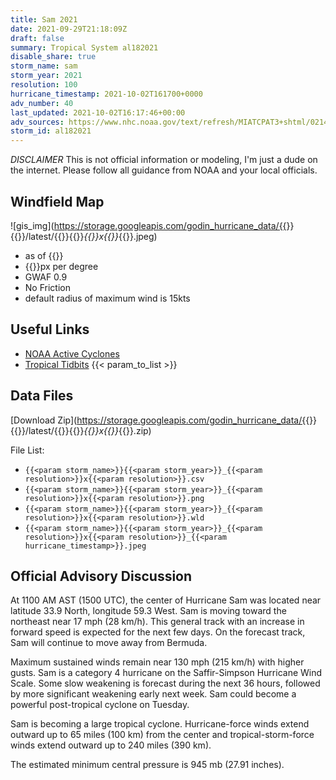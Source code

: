 ```yaml
---
title: Sam 2021
date: 2021-09-29T21:18:09Z
draft: false
summary: Tropical System al182021
disable_share: true
storm_name: sam
storm_year: 2021
resolution: 100
hurricane_timestamp: 2021-10-02T161700+0000
adv_number: 40
last_updated: 2021-10-02T16:17:46+00:00
adv_sources: https://www.nhc.noaa.gov/text/refresh/MIATCPAT3+shtml/021449.shtml;https://www.nhc.noaa.gov/refresh/graphics_at3+shtml/145150.shtml?cone
storm_id: al182021
---
```

*DISCLAIMER* This is not official information or modeling, I'm just a dude on the internet.  Please follow all guidance from NOAA and your local officials.

## Windfield Map
![gis_img](https://storage.googleapis.com/godin_hurricane_data/{{<param storm_name>}}{{<param storm_year>}}/latest/{{<param storm_name>}}{{<param storm_year>}}_{{<param resolution>}}x{{<param resolution>}}_{{<param hurricane_timestamp>}}.jpeg)

- as of {{<param last_updated>}}
- {{<param resolution>}}px per degree
- GWAF 0.9
- No Friction
- default radius of maximum wind is 15kts

## Useful Links
- [NOAA Active Cyclones](https://www.nhc.noaa.gov/)
- [Tropical Tidbits](https://www.tropicaltidbits.com/storminfo/)
{{< param_to_list >}}

## Data Files
[Download Zip](https://storage.googleapis.com/godin_hurricane_data/{{<param storm_name>}}{{<param storm_year>}}/latest/{{<param storm_name>}}{{<param storm_year>}}_{{<param resolution>}}x{{<param resolution>}}_{{<param hurricane_timestamp>}}.zip)

File List:
- `{{<param storm_name>}}{{<param storm_year>}}_{{<param resolution>}}x{{<param resolution>}}.csv`
- `{{<param storm_name>}}{{<param storm_year>}}_{{<param resolution>}}x{{<param resolution>}}.png`
- `{{<param storm_name>}}{{<param storm_year>}}_{{<param resolution>}}x{{<param resolution>}}.wld`
- `{{<param storm_name>}}{{<param storm_year>}}_{{<param resolution>}}x{{<param resolution>}}_{{<param hurricane_timestamp>}}.jpeg`


## Official Advisory Discussion
At 1100 AM AST (1500 UTC), the center of Hurricane Sam was located
near latitude 33.9 North, longitude 59.3 West. Sam is moving toward
the northeast near 17 mph (28 km/h).  This general track with an
increase in forward speed is expected for the next few days.  On
the forecast track, Sam will continue to move away from Bermuda.
 
Maximum sustained winds remain near 130 mph (215 km/h) with higher
gusts.  Sam is a category 4 hurricane on the Saffir-Simpson
Hurricane Wind Scale.  Some slow weakening is forecast during the
next 36 hours, followed by more significant weakening early next
week.  Sam could become a powerful post-tropical cyclone on Tuesday.
 
Sam is becoming a large tropical cyclone.  Hurricane-force winds 
extend outward up to 65 miles (100 km) from the center and 
tropical-storm-force winds extend outward up to 240 miles (390 km).
 
The estimated minimum central pressure is 945 mb (27.91 inches).